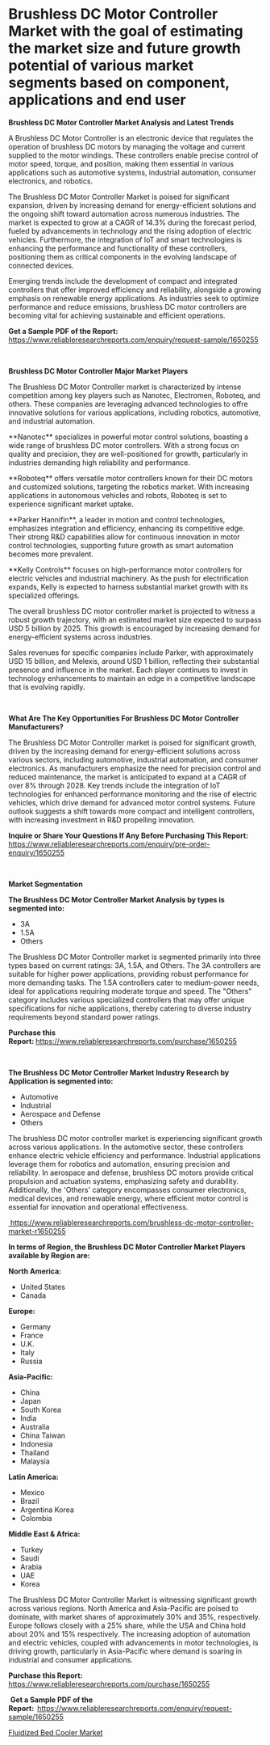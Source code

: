 <p><h1>Brushless DC Motor Controller Market with the goal of estimating the market size and future growth potential of various market segments based on component, applications and end user</h1></p><p><strong>Brushless DC Motor Controller Market Analysis and Latest Trends</strong></p>
<p><p>A Brushless DC Motor Controller is an electronic device that regulates the operation of brushless DC motors by managing the voltage and current supplied to the motor windings. These controllers enable precise control of motor speed, torque, and position, making them essential in various applications such as automotive systems, industrial automation, consumer electronics, and robotics.</p><p>The Brushless DC Motor Controller Market is poised for significant expansion, driven by increasing demand for energy-efficient solutions and the ongoing shift toward automation across numerous industries. The market is expected to grow at a CAGR of 14.3% during the forecast period, fueled by advancements in technology and the rising adoption of electric vehicles. Furthermore, the integration of IoT and smart technologies is enhancing the performance and functionality of these controllers, positioning them as critical components in the evolving landscape of connected devices.</p><p>Emerging trends include the development of compact and integrated controllers that offer improved efficiency and reliability, alongside a growing emphasis on renewable energy applications. As industries seek to optimize performance and reduce emissions, brushless DC motor controllers are becoming vital for achieving sustainable and efficient operations.</p></p>
<p><strong>Get a Sample PDF of the Report:&nbsp;</strong> <a href="https://www.reliableresearchreports.com/enquiry/request-sample/1650255?utm_campaign=2937&utm_medium=2&utm_source=Github&utm_content=ia&utm_term=08042025&utm_id=brushless-dc-motor-controller">https://www.reliableresearchreports.com/enquiry/request-sample/1650255</a></p>
<p>&nbsp;</p>
<p><strong>Brushless DC Motor Controller Major Market Players</strong></p>
<p><p>The Brushless DC Motor Controller market is characterized by intense competition among key players such as Nanotec, Electromen, Roboteq, and others. These companies are leveraging advanced technologies to offre innovative solutions for various applications, including robotics, automotive, and industrial automation. </p><p>**Nanotec** specializes in powerful motor control solutions, boasting a wide range of brushless DC motor controllers. With a strong focus on quality and precision, they are well-positioned for growth, particularly in industries demanding high reliability and performance.</p><p>**Roboteq** offers versatile motor controllers known for their DC motors and customized solutions, targeting the robotics market. With increasing applications in autonomous vehicles and robots, Roboteq is set to experience significant market uptake.</p><p>**Parker Hannifin**, a leader in motion and control technologies, emphasizes integration and efficiency, enhancing its competitive edge. Their strong R&D capabilities allow for continuous innovation in motor control technologies, supporting future growth as smart automation becomes more prevalent.</p><p>**Kelly Controls** focuses on high-performance motor controllers for electric vehicles and industrial machinery. As the push for electrification expands, Kelly is expected to harness substantial market growth with its specialized offerings.</p><p>The overall brushless DC motor controller market is projected to witness a robust growth trajectory, with an estimated market size expected to surpass USD 5 billion by 2025. This growth is encouraged by increasing demand for energy-efficient systems across industries.</p><p>Sales revenues for specific companies include Parker, with approximately USD 15 billion, and Melexis, around USD 1 billion, reflecting their substantial presence and influence in the market. Each player continues to invest in technology enhancements to maintain an edge in a competitive landscape that is evolving rapidly.</p></p>
<p>&nbsp;</p>
<p><strong>What Are The Key Opportunities For Brushless DC Motor Controller Manufacturers?</strong></p>
<p><p>The Brushless DC Motor Controller market is poised for significant growth, driven by the increasing demand for energy-efficient solutions across various sectors, including automotive, industrial automation, and consumer electronics. As manufacturers emphasize the need for precision control and reduced maintenance, the market is anticipated to expand at a CAGR of over 8% through 2028. Key trends include the integration of IoT technologies for enhanced performance monitoring and the rise of electric vehicles, which drive demand for advanced motor control systems. Future outlook suggests a shift towards more compact and intelligent controllers, with increasing investment in R&D propelling innovation.</p></p>
<p><strong>Inquire or Share Your Questions If Any Before Purchasing This Report:</strong> <a href="https://www.reliableresearchreports.com/enquiry/pre-order-enquiry/1650255?utm_campaign=2937&utm_medium=2&utm_source=Github&utm_content=ia&utm_term=08042025&utm_id=brushless-dc-motor-controller">https://www.reliableresearchreports.com/enquiry/pre-order-enquiry/1650255</a></p>
<p>&nbsp;</p>
<p><strong>Market Segmentation</strong></p>
<p><strong>The Brushless DC Motor Controller Market Analysis by types is segmented into:</strong></p>
<p><ul><li>3A</li><li>1.5A</li><li>Others</li></ul></p>
<p><p>The Brushless DC Motor Controller market is segmented primarily into three types based on current ratings: 3A, 1.5A, and Others. The 3A controllers are suitable for higher power applications, providing robust performance for more demanding tasks. The 1.5A controllers cater to medium-power needs, ideal for applications requiring moderate torque and speed. The "Others" category includes various specialized controllers that may offer unique specifications for niche applications, thereby catering to diverse industry requirements beyond standard power ratings.</p></p>
<p><strong>Purchase this Report:&nbsp;</strong><a href="https://www.reliableresearchreports.com/purchase/1650255?utm_campaign=2937&utm_medium=2&utm_source=Github&utm_content=ia&utm_term=08042025&utm_id=brushless-dc-motor-controller">https://www.reliableresearchreports.com/purchase/1650255</a></p>
<p>&nbsp;</p>
<p><strong>The Brushless DC Motor Controller Market Industry Research by Application is segmented into:</strong></p>
<p><ul><li>Automotive</li><li>Industrial</li><li>Aerospace and Defense</li><li>Others</li></ul></p>
<p><p>The brushless DC motor controller market is experiencing significant growth across various applications. In the automotive sector, these controllers enhance electric vehicle efficiency and performance. Industrial applications leverage them for robotics and automation, ensuring precision and reliability. In aerospace and defense, brushless DC motors provide critical propulsion and actuation systems, emphasizing safety and durability. Additionally, the 'Others' category encompasses consumer electronics, medical devices, and renewable energy, where efficient motor control is essential for innovation and operational effectiveness.</p></p>
<p><a href="https://www.reliableresearchreports.com/brushless-dc-motor-controller-market-r1650255?utm_campaign=2937&utm_medium=2&utm_source=Github&utm_content=ia&utm_term=08042025&utm_id=brushless-dc-motor-controller">&nbsp;https://www.reliableresearchreports.com/brushless-dc-motor-controller-market-r1650255</a></p>
<p><strong>In terms of Region, the Brushless DC Motor Controller Market Players available by Region are:</strong></p>
<p>
    <p> <strong> North America: </strong>
        <ul>
            <li>United States</li>
            <li>Canada</li>
        </ul>
        </p> 
    <p> <strong> Europe: </strong>
        <ul>
            <li>Germany</li>
            <li>France</li>
            <li>U.K.</li>
            <li>Italy</li>
            <li>Russia</li>
        </ul>
        </p> 
    <p> <strong> Asia-Pacific: </strong>
        <ul>
            <li>China</li>
            <li>Japan</li>
            <li>South Korea</li>
            <li>India</li>
            <li>Australia</li>
            <li>China Taiwan</li>
            <li>Indonesia</li>
            <li>Thailand</li>
            <li>Malaysia</li>
        </ul>
        </p> 
    <p> <strong> Latin America: </strong>
        <ul>
            <li>Mexico</li>
            <li>Brazil</li>
            <li>Argentina Korea</li>
            <li>Colombia</li>
        </ul>
        </p> 
    <p> <strong> Middle East & Africa: </strong>
        <ul>
            <li>Turkey</li>
            <li>Saudi</li>
            <li>Arabia</li>
            <li>UAE</li>
            <li>Korea</li>
        </ul>
    </p>
    </p>
<p><p>The Brushless DC Motor Controller Market is witnessing significant growth across various regions. North America and Asia-Pacific are poised to dominate, with market shares of approximately 30% and 35%, respectively. Europe follows closely with a 25% share, while the USA and China hold about 20% and 15% respectively. The increasing adoption of automation and electric vehicles, coupled with advancements in motor technologies, is driving growth, particularly in Asia-Pacific where demand is soaring in industrial and consumer applications.</p></p>
<p><strong>Purchase this Report: </strong><a href="https://www.reliableresearchreports.com/purchase/1650255?utm_campaign=2937&utm_medium=2&utm_source=Github&utm_content=ia&utm_term=08042025&utm_id=brushless-dc-motor-controller">https://www.reliableresearchreports.com/purchase/1650255</a></p>
<p>&nbsp;<strong>Get a Sample PDF of the Report:&nbsp;&nbsp;</strong><a href="https://www.reliableresearchreports.com/enquiry/request-sample/1650255?utm_campaign=2937&utm_medium=2&utm_source=Github&utm_content=ia&utm_term=08042025&utm_id=brushless-dc-motor-controller">https://www.reliableresearchreports.com/enquiry/request-sample/1650255</a></p>
<p><strong></strong></p>
<p><p><a href="https://github.com/rileymgdorcas/Market-Research-Report-List-1/blob/main/fluidized-bed-cooler-market.md?utm_campaign=2937&utm_medium=2&utm_source=Github&utm_content=ia&utm_term=08042025&utm_id=brushless-dc-motor-controller">Fluidized Bed Cooler Market</a></p></p>
